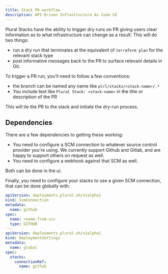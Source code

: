```yaml
---
title: Stack PR workflow
description: API-Driven Infrastructure As Code CD
---
```


Plural Stacks have the ability to trigger dry runs on PR giving users clear information as to what infrastructure can change as a result.  This will do two things:

* run a dry run that terminates at the equivalent of `terraform plan` for the relevant stack type
* post informative messages back to the PR to surface relevant details in Git.

To trigger a PR run, you'll need to follow a few conventions:

* the branch can be named any name like `plrl/stacks/<stack-name>/.*`
* You include text like `Plural Stack: <stack-name>` in the title or description of the PR

This will tie the PR to the stack and initiate the dry-run process.

## Dependencies

There are a few dependencies to getting these working:

* You need to configure a SCM connection to whatever source control provider you're using.  We currently support Github and Gitlab, and are happy to support others on request as well.
* You need to configure a webhook against that SCM as well.

Both can be done in the ui.

Finally, you need to configure your stacks to use a given SCM connection, that can be done globally with:

```yaml
apiVersion: deployments.plural.sh/v1alpha1
kind: ScmConnection
metadata:
  name: github
spec:
  name: <name-from-ui>
  type: GITHUB
---
apiVersion: deployments.plural.sh/v1alpha1
kind: DeploymentSettings
metadata:
  name: global
spec:
  stacks:
    connectionRef:
      name: github
```